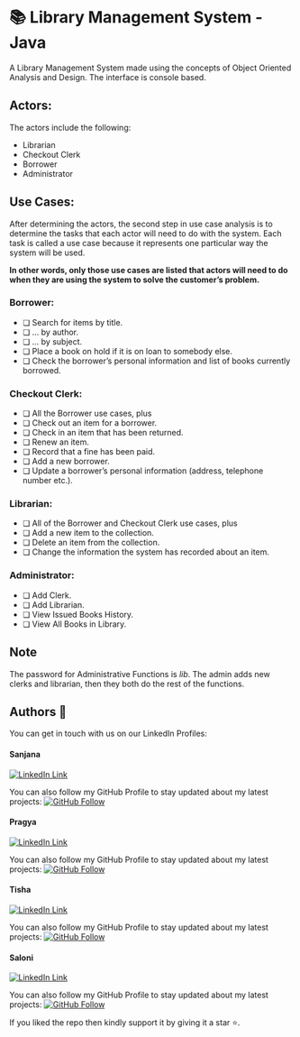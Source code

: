 # 📚 Library Management System -Java



A Library Management System made using the concepts of Object Oriented Analysis and Design. The interface is console based. 


## Actors:
The actors include the following: 
* Librarian
* Checkout Clerk
* Borrower
* Administrator

## Use Cases:
After determining the actors, the second step in use case analysis is to determine the tasks that each actor will need to do with the system. Each task is called a use case because it represents one particular way the system will be used.

**In other words, only those use cases are listed that actors will need to do when they are using the system to solve the customer’s problem.** 

### Borrower:
* ❏ Search for items by title.
* ❏ ... by author.
* ❏ ... by subject.
* ❏ Place a book on hold if it is on loan to somebody else.
* ❏ Check  the  borrower’s  personal  information  and  list  of  books  currently
borrowed.

### Checkout Clerk:
* ❏ All the Borrower use cases, plus
* ❏ Check out an item for a borrower.
* ❏ Check in an item that has been returned.
* ❏ Renew an item.
* ❏ Record that a fine has been paid.
* ❏ Add a new borrower.
* ❏ Update a borrower’s personal information (address, telephone number etc.).

### Librarian:
* ❏ All of the Borrower and Checkout Clerk use cases, plus
* ❏ Add a new item to the collection.
* ❏ Delete an item from the collection.
* ❏ Change the information the system has recorded about an item.

### Administrator:
* ❏ Add Clerk.
* ❏ Add Librarian.
* ❏ View Issued Books History.
* ❏ View All Books in Library.


## Note
The password for Administrative Functions is *lib*. The admin adds new clerks and librarian, then they both do the rest of the functions.


## Authors 👋

You can get in touch with us on our LinkedIn Profiles:

#### Sanjana 

[![LinkedIn Link](https://img.shields.io/badge/Connect-SanjanaMeena-blue.svg?logo=linkedin&longCache=true&style=social&label=Follow)](https://www.linkedin.com/in/sanjana-meena-4b961a258)

You can also follow my GitHub Profile to stay updated about my latest projects: [![GitHub Follow](https://img.shields.io/badge/Connect-SanjanaaM-blue.svg?logo=Github&longCache=true&style=social&label=Follow)](https://github.com/SanjanaaM)

#### Pragya

[![LinkedIn Link](https://img.shields.io/badge/Connect-pragya-blue.svg?logo=linkedin&longCache=true&style=social&label=Follow)](https://www.linkedin.com/in/pragya-chaturvedi-95a179251)

You can also follow my GitHub Profile to stay updated about my latest projects: [![GitHub Follow](https://img.shields.io/badge/Connect-pragya-blue.svg?logo=Github&longCache=true&style=social&label=Follow)](https://github.com/Pragya1601)

#### Tisha 

[![LinkedIn Link](https://img.shields.io/badge/Connect-tisha-blue.svg?logo=linkedin&longCache=true&style=social&label=Follow)](https://www.linkedin.com/in/tisha-124aa1256)

You can also follow my GitHub Profile to stay updated about my latest projects: [![GitHub Follow](https://img.shields.io/badge/Connect-Tishaaa1234-blue.svg?logo=Github&longCache=true&style=social&label=Follow)](https://github.com/Tishaaa1234)

#### Saloni 

[![LinkedIn Link](https://img.shields.io/badge/Connect-salonisingh-blue.svg?logo=linkedin&longCache=true&style=social&label=Connect)](https://www.linkedin.com/in/saloni-singh-15963b255)

You can also follow my GitHub Profile to stay updated about my latest projects: [![GitHub Follow](https://img.shields.io/badge/Connect-saloni--singh2005-blue.svg?logo=Github&longCache=true&style=social&label=Follow)](https://github.com/saloni-singh2005)

If you liked the repo then kindly support it by giving it a star ⭐.

                                                     
